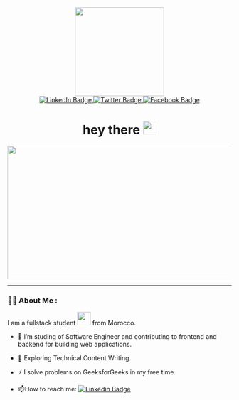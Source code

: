 
<div id="header" align="center">
  <img src="https://media1.giphy.com/media/RbDKaczqWovIugyJmW/giphy.gif?cid=ecf05e47okx5y5rernwpma5pjo1g1szzds42nc45f3p7cxda&rid=giphy.gif&ct=g" width="200"/>
  <div id="badges">
  <a href="your-linkedin-URL">
    <img src="https://img.shields.io/badge/LinkedIn-blue?style=for-the-badge&logo=linkedin&logoColor=white" alt="LinkedIn Badge"/>
  </a>
  <a href="your-twitter-URL">
    <img src="https://img.shields.io/badge/Twitter-cyan?style=for-the-badge&logo=twitter&logoColor=white" alt="Twitter Badge"/>
  </a>
   <a href="https://www.facebook.com/usfachb">
    <img src="https://img.shields.io/badge/Facebook-blue?style=for-the-badge&logo=faceboook&logoColor=white" alt="Facebook Badge"/>
  </a>
</div>
  <img src="https://komarev.com/ghpvc/?username=usfachab&style=flat-square&color=blue" alt=""/>
 <h1>
  hey there
  <img src="https://media.giphy.com/media/hvRJCLFzcasrR4ia7z/giphy.gif" width="30px" height="30px"/>
</h1>
</div>

<div align="center">
  <img src="https://media4.giphy.com/media/3o7aCTfyhYawdOXcFW/giphy.gif?cid=ecf05e4714b2qf8t9uupi3kon7vclaf02spv7emojo8xm5x7&rid=giphy.gif&ct=g" width="600" height="300"/>
</div>

---

### :man_technologist: About Me :
I am a fullstack student <img src="https://media.giphy.com/media/WUlplcMpOCEmTGBtBW/giphy.gif" width="30"> from Morocco.

- :telescope: I’m studing of Software Engineer and contributing to frontend and backend for building web applications.

- :seedling: Exploring Technical Content Writing.

- :zap: I solve problems on GeeksforGeeks in my free time.

- :mailbox:How to reach me: [![Linkedin Badge](https://img.shields.io/badge/-kakbar-blue?style=flat&logo=Linkedin&logoColor=white)](https://www.linkedin.com/in/youssef-achaab-321b1216b)

<!--
**usfachab/usfachab** is a ✨ _special_ ✨ repository because its `README.md` (this file) appears on your GitHub profile.

Here are some ideas to get you started:

- 🔭 I’m currently working on ...
- 🌱 I’m currently learning ...
- 👯 I’m looking to collaborate on ...
- 🤔 I’m looking for help with ...
- 💬 Ask me about ...
- 📫 How to reach me: ...
- 😄 Pronouns: ...
- ⚡ Fun fact: ...
-->
